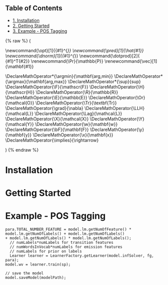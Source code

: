<div id="table-of-contents">
<h2>Table of Contents</h2>
<div id="text-table-of-contents">
<ul>
<li><a href="#sec-1">1. Installation</a></li>
<li><a href="#sec-2">2. Getting Started</a></li>
<li><a href="#sec-3">3. Example - POS Tagging</a></li>
</ul>
</div>
</div>

{% raw %}
\(

\newcommand{\opt}[1]{{#1}^{*}} 
\newcommand{\pred}[1]{\hat{#1}} 
\newcommand{\dnorm}[1]{{#1}^{*}} 
\newcommand{\dotprod}[2]{ {#1}^T{#2}} 
\renewcommand{\Pr}{\mathbb{P}} 
\renewcommand{\vec}[1]{\mathbf{#1}} 


\DeclareMathOperator*{\argmin}{\mathbf{arg\,min}}
\DeclareMathOperator*{\argmax}{\mathbf{arg\,max}}
\DeclareMathOperator*{\sup}{sup}
\DeclareMathOperator{\F}{\mathscr{F}} 
\DeclareMathOperator{\H}{\mathscr{H}} 
\DeclareMathOperator{\R}{\mathbb{R}} 
\DeclareMathOperator{\E}{\mathbb{E}} 
\DeclareMathOperator{\Or}{\mathcal{O}}
\DeclareMathOperator{\Tr}{\textbf{Tr}} 
\DeclareMathOperator{\grad}{\nabla} 
\DeclareMathOperator{\LLH}{\mathcal{L}} 
\DeclareMathOperator{\Lag}{\mathcal{L}} 
\DeclareMathOperator{\X}{\mathcal{X}} 
\DeclareMathOperator{\Y}{\mathcal{Y}} 
\DeclareMathOperator{\w}{\mathbf{w}} 
\DeclareMathOperator{\bF}{\mathbf{F}} 
\DeclareMathOperator{\y}{\mathbf{y}} 
\DeclareMathOperator{\x}{\mathbf{x}} 
\DeclareMathOperator{\implies}{\rightarrow}

\)
{% endraw %}

# Installation

# Getting Started

# Example - POS Tagging

    para.TOTAL_NUMBER_FEATURE = model.lm.getNumOfFeature() * model.lm.getNumOfLabels() + model.lm.getNumOfLabels()
    + model.lm.getNumOfLabels() * model.lm.getNumOfLabels();
      // numLabels*numLabels for transition features
      // numWordsInVocab*numLabels for emission features
      // numLabels for prior on labels
      Learner learner = LearnerFactory.getLearner(model.infSolver, fg,
    para);
    model.wv = learner.train(sp);
    
    // save the model
    model.saveModel(modelPath);
